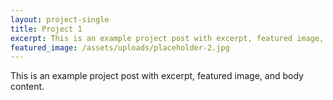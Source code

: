 ```yaml
---
layout: project-single
title: Project 1
excerpt: This is an example project post with excerpt, featured image, and body content.
featured_image: /assets/uploads/placeholder-2.jpg
---
```

This is an example project post with excerpt, featured image, and body content.